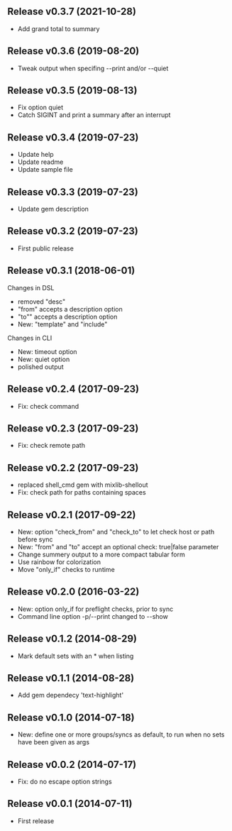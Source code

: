 ## Release v0.3.7 (2021-10-28)

* Add grand total to summary


## Release v0.3.6 (2019-08-20)

* Tweak output when specifing --print and/or --quiet


## Release v0.3.5 (2019-08-13)

* Fix option quiet
* Catch SIGINT and print a summary after an interrupt


## Release v0.3.4 (2019-07-23)

* Update help
* Update readme
* Update sample file


## Release v0.3.3 (2019-07-23)

* Update gem description


## Release v0.3.2 (2019-07-23)

* First public release


## Release v0.3.1 (2018-06-01)

Changes in DSL
* removed "desc"
* "from" accepts a description option
* "to"" accepts a description option
* New: "template" and "include"

Changes in CLI
* New: timeout option
* New: quiet option
* polished output


## Release v0.2.4 (2017-09-23)

* Fix: check command


## Release v0.2.3 (2017-09-23)

* Fix: check remote path


## Release v0.2.2 (2017-09-23)

* replaced shell_cmd gem with mixlib-shellout
* Fix: check path for paths containing spaces


## Release v0.2.1 (2017-09-22)

* New: option "check_from" and "check_to" to let check host or path before sync
* New: "from" and "to" accept an optional check: true|false parameter
* Change summery output to a more compact tabular form
* Use rainbow for colorization
* Move "only_if" checks to runtime


## Release v0.2.0 (2016-03-22)

* New: option only_if for preflight checks, prior to sync
* Command line option -p/--print changed to --show


## Release v0.1.2 (2014-08-29)

* Mark default sets with an * when listing


## Release v0.1.1 (2014-08-28)

* Add gem dependecy 'text-highlight'


## Release v0.1.0 (2014-07-18)

* New: define one or more groups/syncs as default, to run when no sets have been given as args


## Release v0.0.2 (2014-07-17)

* Fix: do no escape option strings


## Release v0.0.1 (2014-07-11)

* First release